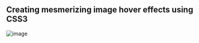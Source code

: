 ## Creating mesmerizing image hover effects using CSS3
 
![image](https://github.com/user-attachments/assets/982393d5-9158-4b13-ae09-ca49203389f8)

